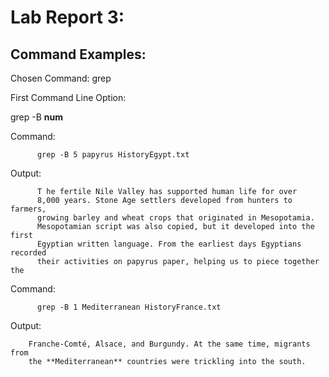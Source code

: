 # Lab Report 3: 

## Command Examples: ##

Chosen Command: grep

First Command Line Option:

grep -B __num__

Command:

          grep -B 5 papyrus HistoryEgypt.txt
          
Output:
    
          T he fertile Nile Valley has supported human life for over
          8,000 years. Stone Age settlers developed from hunters to farmers,
          growing barley and wheat crops that originated in Mesopotamia.
          Mesopotamian script was also copied, but it developed into the first
          Egyptian written language. From the earliest days Egyptians recorded
          their activities on papyrus paper, helping us to piece together the
          

Command:

          grep -B 1 Mediterranean HistoryFrance.txt
          
Output:
    
        Franche-Comté, Alsace, and Bur­gundy. At the same time, migrants from
        the **Mediterranean** countries were trickling into the south.
          
          
          
          

